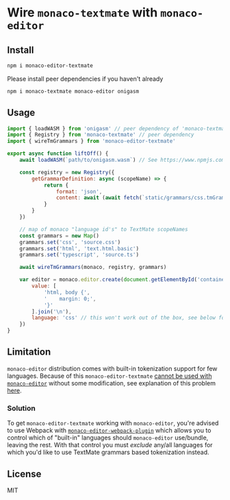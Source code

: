 # Wire `monaco-textmate` with `monaco-editor`

## Install

```sh
npm i monaco-editor-textmate
```

Please install peer dependencies if you haven't already
```sh
npm i monaco-textmate monaco-editor onigasm
```
## Usage

```javascript
import { loadWASM } from 'onigasm' // peer dependency of 'monaco-textmate'
import { Registry } from 'monaco-textmate' // peer dependency
import { wireTmGrammars } from 'monaco-editor-textmate'

export async function liftOff() {
    await loadWASM(`path/to/onigasm.wasm`) // See https://www.npmjs.com/package/onigasm#light-it-up

    const registry = new Registry({
        getGrammarDefinition: async (scopeName) => {
            return {
                format: 'json',
                content: await (await fetch(`static/grammars/css.tmGrammar.json`)).text()
            }
        }
    })

    // map of monaco "language id's" to TextMate scopeNames
    const grammars = new Map()
    grammars.set('css', 'source.css')
    grammars.set('html', 'text.html.basic')
    grammars.set('typescript', 'source.ts')

    await wireTmGrammars(monaco, registry, grammars)

    var editor = monaco.editor.create(document.getElementById('container'), {
        value: [
            'html, body {',
            '    margin: 0;',
            '}'
        ].join('\n'),
        language: 'css' // this won't work out of the box, see below for more info
    })
}
```

## Limitation

`monaco-editor` distribution comes with built-in tokenization support for few languages. Because of this `monaco-editor-textmate` [cannot
be used with `monaco-editor`](https://github.com/Microsoft/monaco-editor/issues/884) without some modification, see explanation of this problem [here](https://github.com/Microsoft/monaco-editor/issues/884#issuecomment-389778611).

### Solution

To get `monaco-editor-textmate` working with `monaco-editor`, you're advised to use Webpack with [`monaco-editor-webpack-plugin`](https://www.npmjs.com/package/monaco-editor-webpack-plugin) which allows you to control which of "built-in" languages should `monaco-editor` use/bundle, leaving the rest.
With that control you must *exclude* any/all languages for which you'd like to use TextMate grammars based tokenization instead.

## License
MIT
